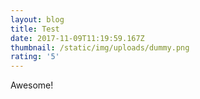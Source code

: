 ```yaml
---
layout: blog
title: Test
date: 2017-11-09T11:19:59.167Z
thumbnail: /static/img/uploads/dummy.png
rating: '5'
---
```

Awesome!
